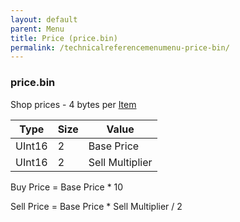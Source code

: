 ```yaml
---
layout: default
parent: Menu
title: Price (price.bin)
permalink: /technicalreferencemenumenu-price-bin/
---
```


### price.bin

Shop prices - 4 bytes per [Item]({{site.baseurl}}/FF8/TechnicalReference/Lists/item_list)

| Type   | Size | Value           |
|--------|------|-----------------|
| UInt16 | 2    | Base Price      |
| UInt16 | 2    | Sell Multiplier |

Buy Price = Base Price \* 10

Sell Price = Base Price \* Sell Multiplier / 2
